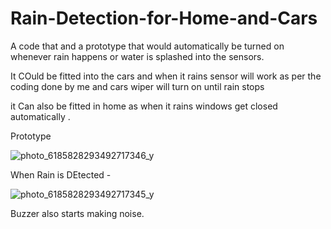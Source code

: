 # Rain-Detection-for-Home-and-Cars
A code that and a prototype that would automatically be turned on whenever rain happens or water is splashed into the sensors.

It COuld be fitted into the cars and when it rains sensor will work as per the coding done by me and cars wiper will turn on until rain stops

it Can also be fitted in home as when it rains windows get closed automatically .

Prototype 

![photo_6185828293492717346_y](https://user-images.githubusercontent.com/101921995/232223041-f720c043-c825-4788-9de5-cd394b800957.jpg)




When Rain is DEtected  - 

![photo_6185828293492717345_y](https://user-images.githubusercontent.com/101921995/232223050-a50c5cd1-a079-459e-b049-3a195013d721.jpg)


Buzzer also starts making noise.
